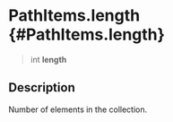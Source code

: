 PathItems.length {#PathItems.length}
================

> int **length**

Description
-----------

Number of elements in the collection.
